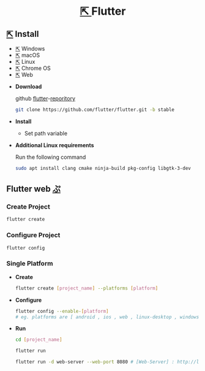 <h1 align=center>
  <a href=https://flutter.dev>
    ⇱
  </a>
  Flutter
</h1>

## [⇱](https://flutter.dev/docs/get-started/install) Install 
- [⇱](https://flutter.dev/docs/get-started/install/windows) Windows
- [⇱](https://flutter.dev/docs/get-started/install/macos) macOS
- [⇱](https://flutter.dev/docs/get-started/install/linux) Linux
- [⇱](https://flutter.dev/docs/get-started/install/chromeos) Chrome OS
- [⇱](https://flutter.dev/docs/get-started/web) Web

+ **Download** 

  github [flutter](https://github.com/flutter)-[reporitory](https://github.com/flutter/flutter)
  ```bash
  git clone https://github.com/flutter/flutter.git -b stable
  ```
+ **Install**
  - Set path variable 
  
+ **Additional Linux requirements**
  
  Run the following command
  ```bash
  sudo apt install clang cmake ninja-build pkg-config libgtk-3-dev
  ```

## Flutter web [ぷ](https://ShivaShirsath.github.io/flutter-web)

### Create Project
```bash
flutter create 
```
### Configure Project
```bash
flutter config
```
### Single Platform
+ **Create**
  ```bash
  flutter create [project_name] --platforms [platform]
  ```
+ **Configure**
  ```bash
  flutter config --enable-[platform]
  # eg. platforms are [ android , ios , web , linux-desktop , windows-desktop , macos-desktop ]
  ```
+ **Run**
  ```bash
  cd [project_name]
  ```
  ```bash
  flutter run
  ```
  ```bash
  flutter run -d web-server --web-port 8080 # [Web-Server] : http://localhost:8080
  ```
